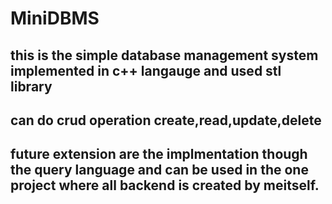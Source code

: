 # MiniDBMS
## this is the simple database management system implemented in c++ langauge and used stl library 

## can do crud operation create,read,update,delete

## future extension are the implmentation though the query language and can be used in the one project where all backend is created by meitself.

